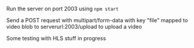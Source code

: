 Run the server on port 2003 using `npm start`

Send a POST request with multipart/form-data with key "file" mapped to video blob to serverurl:2003/upload to upload a video

Some testing with HLS stuff in progress
